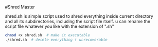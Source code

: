 #Shred Master

shred.sh is simple script used to shred everything inside current directory and all its subdirectories, including the script file itself.
u can rename the script file whatever you like with the extension of ".sh"

```bash
chmod +x shred.sh  # make it executable
./shred.sh  # delete everything ! unrecoverable
```

